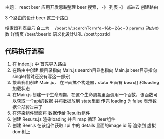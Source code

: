 主题： react beer 应用开发思路整理
beer 搜索，  -》 列表  -》 点进去  创建路由

3 个路由的设计  beer 这三个路由

搜索跟列表显示 合二为一  /search/:searchTerm?a=1&b=2&c=3  params 动态参数
详情页 /beer/:beerId
语义化设计URL   /post/:postId

## 代码执行流程
1. 在 index.js 中 首先导入路由
2. 在路由中创建 根目录指向 Main.js  search目录也指向 Main.js   beer目录指向 single(暂时还没有写这一部分)
3. 接着我们创建 Main.js， 在里面搞个构造器，state 里面有 beers[] 和loading 加载状态
4. 在Main.js 创建一个生命周期，在这个生命周期里面调用一个函数，该函数可以获取一个api的数据 并将数据放到 state里面 传完 loading 为 false 表示数据全部传过来了
5. 在渲染组件里面将 数据传给 Results组件
6. 创建 Results.js  渲染loading
    并且 map 循环 Beer组件
7. 创建 Beer.js 在该组件获取 api 中的 details 里面的image id 等 渲染到 虚拟dom树上